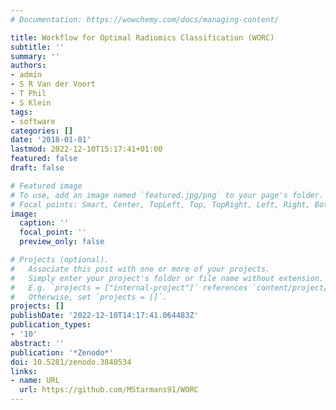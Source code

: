 ```yaml
---
# Documentation: https://wowchemy.com/docs/managing-content/

title: Workflow for Optimal Radiomics Classification (WORC)
subtitle: ''
summary: ''
authors:
- admin
- S R Van der Voort
- T Phil
- S Klein
tags:
- software
categories: []
date: '2018-01-01'
lastmod: 2022-12-10T15:17:41+01:00
featured: false
draft: false

# Featured image
# To use, add an image named `featured.jpg/png` to your page's folder.
# Focal points: Smart, Center, TopLeft, Top, TopRight, Left, Right, BottomLeft, Bottom, BottomRight.
image:
  caption: ''
  focal_point: ''
  preview_only: false

# Projects (optional).
#   Associate this post with one or more of your projects.
#   Simply enter your project's folder or file name without extension.
#   E.g. `projects = ["internal-project"]` references `content/project/deep-learning/index.md`.
#   Otherwise, set `projects = []`.
projects: []
publishDate: '2022-12-10T14:17:41.064483Z'
publication_types:
- '10'
abstract: ''
publication: '*Zenodo*'
doi: 10.5281/zenodo.3840534
links:
- name: URL
  url: https://github.com/MStarmans91/WORC
---
```

